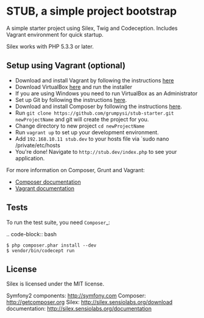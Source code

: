 STUB, a simple project bootstrap
================================

A simple starter project using Silex, Twig and Codeception.
Includes Vagrant environment for quick startup.

Silex works with PHP 5.3.3 or later.

## Setup using Vagrant (optional)

 * Download and install Vagrant by following the instructions [here](http://downloads.vagrantup.com/)
 * Download VirtualBox [here](https://www.virtualbox.org/wiki/Downloads) and run the installer
 * If you are using Windows you need to run VirtualBox as an Administrator
 * Set up Git by following the instructions [here](https://help.github.com/articles/set-up-git).
 * Download and install Composer by following the instructions [here](http://getcomposer.org/download/).
 * Run `git clone https://github.com/grumpysi/stub-starter.git newProjectName` and git will create the project for you.
 * Change directory to new project `cd newProjectName`
 * Run `vagrant up` to set up your development environment.
 * Add `192.168.10.11 stub.dev` to your hosts file via `sudo nano /private/etc/hosts
 * You're done! Navigate to `http://stub.dev/index.php` to see your application.


For more information on Composer, Grunt and Vagrant:

* [Composer documentation](http://getcomposer.org/doc/)
* [Vagrant documentation](http://docs.vagrantup.com/v2/)

## Tests

To run the test suite, you need `Composer`_:

.. code-block:: bash

    $ php composer.phar install --dev
    $ vendor/bin/codecept run


License
-------

Silex is licensed under the MIT license.

Symfony2 components: http://symfony.com
Composer:            http://getcomposer.org
Silex:               http://silex.sensiolabs.org/download
documentation:       http://silex.sensiolabs.org/documentation
